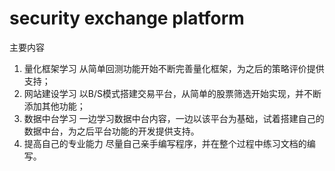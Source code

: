 # security exchange platform
主要内容
1.  量化框架学习
  从简单回测功能开始不断完善量化框架，为之后的策略评价提供支持；
2.  网站建设学习
  以B/S模式搭建交易平台，从简单的股票筛选开始实现，并不断添加其他功能；
3.  数据中台学习
  一边学习数据中台内容，一边以该平台为基础，试着搭建自己的数据中台，为之后平台功能的开发提供支持。
4.  提高自己的专业能力
  尽量自己亲手编写程序，并在整个过程中练习文档的编写。
